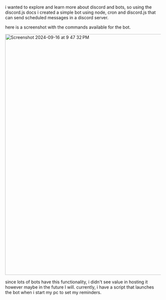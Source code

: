 i wanted to explore and learn more about discord and bots, so using the discord.js docs i created a simple bot using node, cron and discord.js that can send scheduled messages in a discord server.

here is a screenshot with the commands available for the bot.

<img width="781" alt="Screenshot 2024-09-16 at 9 47 32 PM" src="https://github.com/user-attachments/assets/82fba4c7-c6e1-4a35-8f5d-133fb0ff4da8">


since lots of bots have this functionality, i didn't see value in hosting it however maybe in the future I will. currently, i have a script that launches the bot when i start my pc to set my reminders.
